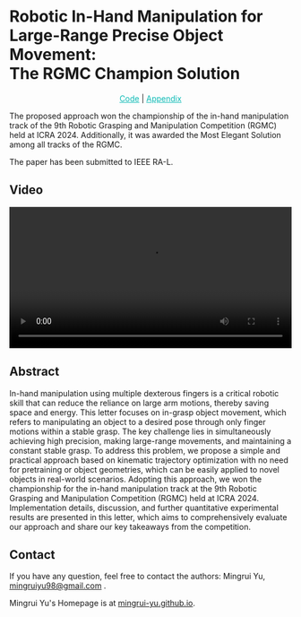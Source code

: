 # Robotic In-Hand Manipulation for <br> Large-Range Precise Object Movement: <br> The RGMC Champion Solution

<p style="text-align: center;"> 
<a href="https://github.com/RGMC-XL-team/ingrasp_manipulation" style="color: #0ABAB5; text-decoration: underline;">Code</a> |
<a href="./Appendix.pdf" style="color: #0ABAB5; text-decoration: underline;">Appendix</a>

</p>

The proposed approach won the championship of the in-hand manipulation track of the 9th Robotic Grasping and Manipulation Competition (RGMC) held at ICRA 2024. Additionally, it was awarded the Most Elegant Solution among all tracks of the RGMC.

The paper has been submitted to IEEE RA-L.

## Video

<video controls style="width: 100%; height: auto;">
    <source src="./ingrasp_manipulation_video.mp4" type="video/mp4">
</video>

## Abstract

In-hand manipulation using multiple dexterous fingers is a critical robotic skill that can reduce the reliance on large arm motions, thereby saving space and energy. This letter focuses on in-grasp object movement, which refers to manipulating an object to a desired pose through only finger motions within a stable grasp. The key challenge lies in simultaneously achieving high precision, making large-range movements, and maintaining a constant stable grasp. To address this problem, we propose a simple and practical approach based on kinematic trajectory optimization with no need for pretraining or object geometries, which can be easily applied to novel objects in real-world scenarios. Adopting this approach, we won the championship for the in-hand manipulation track at the 9th Robotic Grasping and Manipulation Competition (RGMC) held at ICRA 2024. Implementation details, discussion, and further quantitative experimental results are presented in this letter, which aims to comprehensively evaluate our approach and share our key takeaways from the competition.

## Contact

If you have any question, feel free to contact the authors: Mingrui Yu, [mingruiyu98@gmail.com](mailto:mingruiyu98@gmail.com) .

Mingrui Yu's Homepage is at [mingrui-yu.github.io](https://mingrui-yu.github.io).
